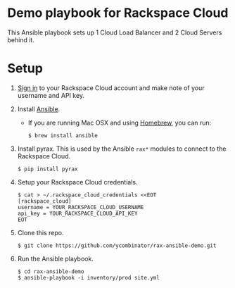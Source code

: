 # Demo playbook for Rackspace Cloud
This Ansible playbook sets up 1 Cloud Load Balancer and 2 Cloud Servers behind it.

# Setup
1. [Sign in](https://mycloud.rackspace.com/) to your Rackspace Cloud account and make note of your username and API key.


1. Install [Ansible](http://www.ansible.com/).
   * If you are running Mac OSX and using [Homebrew](http://brew.sh/), you can run:
   
     ```
     $ brew install ansible
     ```
     
1. Install pyrax. This is used by the Ansible `rax*` modules to connect to the Rackspace Cloud.

   ```
   $ pip install pyrax
   ```
   
1. Setup your Rackspace Cloud credentials.

   ```
   $ cat > ~/.rackspace_cloud_credentials <<EOT
   [rackspace_cloud]
   username = YOUR_RACKSPACE_CLOUD_USERNAME
   api_key = YOUR_RACKSPACE_CLOUD_API_KEY
   EOT
   ```

1. Clone this repo.

   ```
   $ git clone https://github.com/ycombinator/rax-ansible-demo.git
   ```

1. Run the Ansible playbook.

   ```
   $ cd rax-ansible-demo
   $ ansible-playbook -i inventory/prod site.yml
   ```
